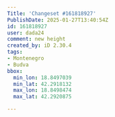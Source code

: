 ```yaml
---
Title: 'Changeset #161818927'
PublishDate: 2025-01-27T13:40:54Z
id: 161818927
user: dada24
comment: new height
created_by: iD 2.30.4
tags:
- Montenegro
- Budva
bbox:
  min_lon: 18.8497039
  min_lat: 42.2918132
  max_lon: 18.8498474
  max_lat: 42.2920875

---
```

